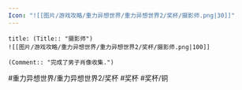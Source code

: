 ```yaml
---
Icon: "![[图片/游戏攻略/重力异想世界/重力异想世界2/奖杯/摄影师.png|30]]"
---
```

```ad-common-bronze-trophy
title: (Title:: "摄影师")
![[图片/游戏攻略/重力异想世界/重力异想世界2/奖杯/摄影师.png|100]]

(Comment:: "完成了男子肖像收集.")
```

#重力异想世界/重力异想世界2/奖杯 #奖杯 #奖杯/铜
